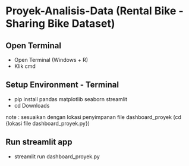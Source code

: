 # Proyek-Analisis-Data (Rental Bike - Sharing Bike Dataset)

## Open Terminal
* Open Terminal (Windows + R)
* Klik cmd

## Setup Environment - Terminal
* pip install pandas matplotlib seaborn streamlit
* cd Downloads 

note : sesuaikan dengan lokasi penyimpanan file dashboard_proyek (cd {lokasi file dashboard_proyek.py})

## Run streamlit app
* streamlit run dashboard_proyek.py
